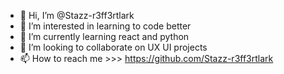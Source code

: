 - 👋 Hi, I’m @Stazz-r3ff3rtlark
- 👀 I’m interested in learning to code better
- 🌱 I’m currently learning react and python
- 💞️ I’m looking to collaborate on UX UI projects
- 📫 How to reach me >>> https://github.com/Stazz-r3ff3rtlark

<!---
Stazz-r3ff3rtlark/Stazz-r3ff3rtlark is a ✨ special ✨ repository because its `README.md` (this file) appears on your GitHub profile.
You can click the Preview link to take a look at your changes.
--->
